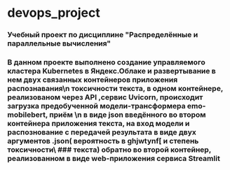 #                                                           devops_project
###                               Учебный проект по дисциплине "Распределённые и параллельные вычисления" 
### В данном проекте выполнено создание  управляемого кластера Kubernetes в Яндекс.Облаке и развертывание в нем двух связанных контейнеров приложения распознавания\n токсичности текста, в одном контейнере, реализованом через API ,сервис Uvicorn, происходит загрузка предобученной модели-трансформера emo-mobilebert, приём \n  в виде json введённого во втором контейнера приложения текста, на вход модели и распознование с  передачей результата в виде двух аргументов .json( вероятность в ghjwtynf[ и степень токсичности\ ### текста) обратно во второй контейнер, реализованном в виде web-приложения сервиса Streamlit
